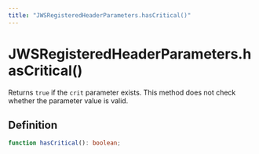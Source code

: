 ```yaml
---
title: "JWSRegisteredHeaderParameters.hasCritical()"
---
```


# JWSRegisteredHeaderParameters.hasCritical()

Returns `true` if the `crit` parameter exists. This method does not check whether the parameter value is valid.

## Definition

```ts
function hasCritical(): boolean;
```
